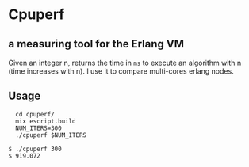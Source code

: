 # Cpuperf

## a measuring tool for the Erlang VM

  Given an integer n, returns the time in `ms` to execute an algorithm with n (time increases with n).
  I use it to compare multi-cores erlang nodes.

## Usage
```
  cd cpuperf/
  mix escript.build
  NUM_ITERS=300
  ./cpuperf $NUM_ITERS
```
```
$ ./cpuperf 300
$ 919.072
```
